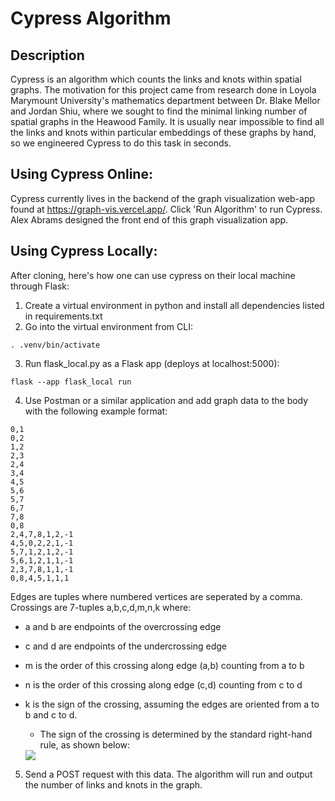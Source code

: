 # Cypress Algorithm

## Description
Cypress is an algorithm which counts the links and knots within spatial graphs. The motivation for this project came from research done in Loyola Marymount University's mathematics department between Dr. Blake Mellor and Jordan Shiu, where we sought to find the minimal linking number of spatial graphs in the Heawood Family. It is usually near impossible to find all the links and knots within particular embeddings of these graphs by hand, so we engineered Cypress to do this task in seconds.

## Using Cypress Online:
Cypress currently lives in the backend of the graph visualization web-app found at https://graph-vis.vercel.app/. Click 'Run Algorithm' to run Cypress. Alex Abrams designed the front end of this graph visualization app.

## Using Cypress Locally:
After cloning, here's how one can use cypress on their local machine through Flask:
1. Create a virtual environment in python and install all dependencies listed in requirements.txt
2. Go into the virtual environment from CLI:
```
. .venv/bin/activate
```
3. Run flask_local.py as a Flask app (deploys at localhost:5000):
```
flask --app flask_local run
```
4. Use Postman or a similar application and add graph data to the body with the following example format:
```
0,1
0,2
1,2
2,3
2,4
3,4
4,5
5,6
5,7
6,7
7,8
0,8
2,4,7,8,1,2,-1
4,5,0,2,2,1,-1
5,7,1,2,1,2,-1
5,6,1,2,1,1,-1
2,3,7,8,1,1,-1
0,8,4,5,1,1,1
```
Edges are tuples where numbered vertices are seperated by a comma.
Crossings are 7-tuples a,b,c,d,m,n,k where:
- a and b are endpoints of the overcrossing edge
- c and d are endpoints of the undercrossing edge
- m is the order of this crossing along edge (a,b) counting from a to b
- n is the order of this crossing along edge (c,d) counting from c to d
- k is the sign of the crossing, assuming the edges are oriented from a to b and c to d.
    - The sign of the crossing is determined by the standard right-hand rule, as shown below:

    <img src="/Cypress/docs/right_hand_rule.jpeg">

5. Send a POST request with this data. The algorithm will run and output the number of links and knots in the graph.
